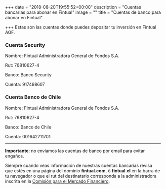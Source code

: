 +++
date = "2018-08-20T19:55:52+00:00"
description = "Cuentas bancarias para abonar en Fintual"
image = ""
title = "Cuentas de banco para abonar en Fintual"

+++
Estas son las cuentas donde puedes depositar tu inversión en Fintual AGF.

### Cuenta Security

Nombre: Fintual Administradora General de Fondos S.A.


Rut: 76810627-4

Banco: Banco Security

Cuenta: 917498607

### Cuenta Banco de Chile

Nombre: Fintual Administradora General de Fondos S.A.


Rut: 76810627-4


Banco: Banco de Chile


Cuenta: 001642711701

***

**Importante**: no enviamos las cuentas de banco por email para evitar engaños.

Siempre cuando veas información de nuestras cuentas bancarias revisa que estés en una página del dominio **fintual.com**, ó **fintual.cl** en la barra de tu navegador o que el rut del destinatario corresponda a la administradora inscrita en la [Comisión para el Mercado Financiero](http://www.cmfchile.cl/institucional/mercados/entidad.php?auth=&send=&mercado=V&rut=76810627&grupo=&tipoentidad=RGAGF&vig=VI&row=AAAwy2ACTAAAB4AAAP&control=svs&pestania=1).